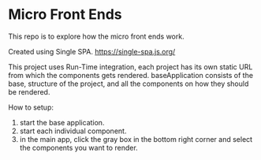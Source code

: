 # Micro Front Ends

This repo is to explore how the micro front ends work. 

Created using Single SPA.
https://single-spa.js.org/

This project uses Run-Time integration, each project has its own static URL from which the components gets rendered.
baseApplication consists of the base, structure of the project, and all the components on how they should be rendered. 

How to setup:
1. start the base application.
2. start each individual component.
3. in the main app, click the gray box in the bottom right corner and select the components you want to render.  

